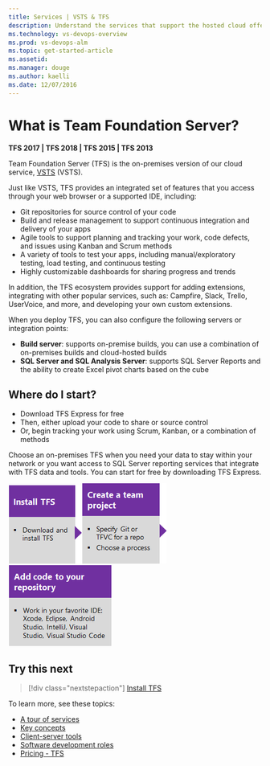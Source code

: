 ```yaml
---
title: Services | VSTS & TFS
description: Understand the services that support the hosted cloud offering of Visual Studio Team Services (VSTS) and Team Foundation Server (TFS)  
ms.technology: vs-devops-overview 
ms.prod: vs-devops-alm
ms.topic: get-started-article
ms.assetid:  
ms.manager: douge
ms.author: kaelli
ms.date: 12/07/2016
---
```


# What is Team Foundation Server? 
**TFS 2017 | TFS 2018 | TFS 2015 | TFS 2013**

Team Foundation Server (TFS) is the on-premises version of our cloud service, [VSTS](what-is-vsts.md) (VSTS).  

Just like VSTS, TFS provides an integrated set of features that you access through your web browser or a supported IDE, including: 

- Git repositories for source control of your code   
- Build and release management to support continuous integration and delivery of your apps 
- Agile tools to support planning and tracking your work, code defects, and issues using Kanban and Scrum methods 
- A variety of tools to test your apps, including manual/exploratory testing, load testing, and continuous testing 
- Highly customizable dashboards for sharing progress and trends 

In addition, the TFS ecosystem provides support for adding extensions, integrating with other popular services, such as: Campfire, Slack, Trello, UserVoice, and more, and developing your own custom extensions.  

When you deploy TFS, you can also configure the following servers or integration points: 

- **Build server**: supports on-premise builds, you can use a combination of on-premises builds and cloud-hosted builds   
- **SQL Server and SQL Analysis Server**: supports SQL Server Reports and the ability to create Excel pivot charts based on the cube 



## Where do I start?
- Download TFS Express for free   
- Then, either upload your code to share or source control 
- Or, begin tracking your work using Scrum, Kanban, or a combination of methods 


Choose an on-premises TFS when you need your data to stay within your network or you want access to SQL Server reporting services that integrate with TFS data and tools. You can start for free by downloading TFS Express. 


[![Install TFS](_img/what-is-tfs-install-tfs-step-1.png)](../tfs-server/install/single-server.md)[![Create a team project](_img/what-is-tfs-create-team-project-step-2.png)](../accounts/create-team-project.md)[![Add team members](_img/what-is-tfs-add-code-step-3.png)](/vsts/git/create-new-repo?toc=/vsts/user-guide/toc.json&bc=/vsts/user-guide/breadcrumb/toc.json ) 
 

## Try this next  

> [!div class="nextstepaction"]
> [Install TFS](../tfs-server/install/single-server.md)

To learn more, see these topics: 
- [A tour of services](services.md)
- [Key concepts](concepts.md)  
- [Client-server tools](tools.md)
- [Software development roles](roles.md)
- [Pricing - TFS](https://www.visualstudio.com/team-services/tfs-pricing/)



